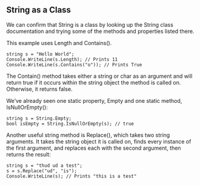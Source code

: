 ## String as a Class

We can confirm that String is a class by looking up the String class documentation and trying some of the methods and properties listed there.

This example uses Length and Contains().

```
string s = "Hello World";
Console.WriteLine(s.Length); // Prints 11
Console.WriteLine(s.Contains("o")); // Prints True

```

The Contain() method takes either a string or char as an argument and will return true if it occurs within the string object the method is called on. Otherwise, it returns false.

We’ve already seen one static property, Empty and one static method, IsNullOrEmpty():

```
string s = String.Empty;
bool isEmpty = String.IsNullOrEmpty(s); // true

```

Another useful string method is Replace(), which takes two string arguments. It takes the string object it is called on, finds every instance of the first argument, and replaces each with the second argument, then returns the result:

```
string s = "thud ud a test";
s = s.Replace("ud", "is");
Console.WriteLine(s); // Prints "this is a test"

```
